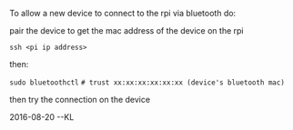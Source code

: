To allow a new device to connect to the rpi via bluetooth do:

pair the device to get the mac address of the device on the rpi

```ssh <pi ip address>```

then:

```sudo bluetoothctl```
```# trust xx:xx:xx:xx:xx:xx (device's bluetooth mac)```

then try the connection on the device

2016-08-20 --KL
